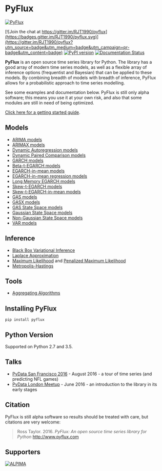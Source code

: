 # PyFlux
[![PyFlux](http://pyflux.com/pyflux.png)](http://www.pyflux.com/)

[![Join the chat at https://gitter.im/RJT1990/pyflux](https://badges.gitter.im/RJT1990/pyflux.svg)](https://gitter.im/RJT1990/pyflux?utm_source=badge&utm_medium=badge&utm_campaign=pr-badge&utm_content=badge)
[![PyPI version](https://badge.fury.io/py/pyflux.svg)](https://badge.fury.io/py/pyflux)
[![Documentation Status](https://readthedocs.org/projects/pyflux/badge/?version=latest)](http://pyflux.readthedocs.io/en/latest/?badge=latest)

__PyFlux__ is an open source time series library for Python. The library has a good array of modern time series models, as well as a flexible array of inference options (frequentist and Bayesian) that can be applied to these models. By combining breadth of models with breadth of inference, PyFlux allows for a probabilistic approach to time series modelling.

See some examples and documentation below. PyFlux is still only alpha software; this means you use it at your own risk, and also that some modules are still in need of being optimized.

[Click here for a getting started guide](http://www.pyflux.com/docs/getting_started.html).

## Models

- [ARIMA models](http://www.pyflux.com/docs/arima.html)
 - [ARIMAX models](http://www.pyflux.com/docs/arimax.html)
 - [Dynamic Autoregression models](http://www.pyflux.com/docs/dar.html)
- [Dynamic Paired Comparison models](http://www.pyflux.com/docs/gas_rank.html)
- [GARCH models](http://www.pyflux.com/docs/garch.html)
 - [Beta-t-EGARCH models](http://www.pyflux.com/docs/egarch.html)
 - [EGARCH-in-mean models](http://www.pyflux.com/docs/egarchm.html)
 - [EGARCH-in-mean regression models](http://www.pyflux.com/docs/egarchmreg.html)
 - [Long Memory EGARCH models](http://www.pyflux.com/docs/lmegarch.html)
 - [Skew-t-EGARCH models](http://www.pyflux.com/docs/segarch.html)
 - [Skew-t-EGARCH-in-mean models](http://www.pyflux.com/docs/segarchm.html)
- [GAS models](http://www.pyflux.com/docs/gas.html)
 - [GASX models](http://www.pyflux.com/docs/gasx.html)
- [GAS State Space models](http://www.pyflux.com/docs/gas_llm.html)
- [Gaussian State Space models](http://www.pyflux.com/docs/llm.html)
- [Non-Gaussian State Space models](http://www.pyflux.com/docs/nllm.html)
- [VAR models](http://www.pyflux.com/docs/var.html)

## Inference

- [Black Box Variational Inference](http://www.pyflux.com/docs/bayes.html)
- [Laplace Approximation](http://www.pyflux.com/docs/bayes.html)
- [Maximum Likelihood](http://www.pyflux.com/docs/classical.html) and [Penalized Maximum Likelihood](http://www.pyflux.com/docs/bayes.html)
- [Metropolis-Hastings](http://www.pyflux.com/docs/bayes.html)

## Tools

- [Aggregating Algorithms](http://www.pyflux.com/aggregating-algorithms/)

## Installing PyFlux

```{bash}
pip install pyflux
```

## Python Version

Supported on Python 2.7 and 3.5.

## Talks

- [PyData San Francisco 2016](https://github.com/RJT1990/PyData2016-SanFrancisco) - August 2016 -  a tour of time series (and predicting NFL games)
- [PyData London Meetup](https://github.com/RJT1990/talks/blob/master/PyDataTimeSeriesTalk.ipynb) - June 2016 - an introduction to the library in its early stages

## Citation

PyFlux is still alpha software so results should be treated with care, but citations are very welcome:

> Ross Taylor. 2016.
> _PyFlux: An open source time series library for Python_
> http://www.pyflux.com

## Supporters

[![ALPIMA](http://www.pyflux.com/supporters/alpima.png)](http://www.alpima.net/)
